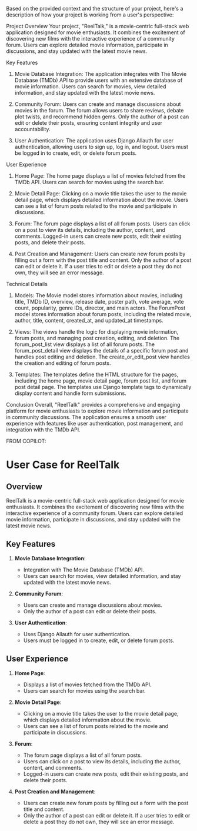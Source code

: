 Based on the provided context and the structure of your project, here's a description of how 
your project is working from a user's perspective:

Project Overview
Your project, "ReelTalk," is a movie-centric full-stack web application designed for movie enthusiasts.
It combines the excitement of discovering new films with the interactive experience of a community forum. 
Users can explore detailed movie information, participate in discussions, and stay updated with the latest 
movie news.


Key Features

1. Movie Database Integration:
The application integrates with The Movie Database (TMDb) API to provide users with an extensive 
database of movie information.
Users can search for movies, view detailed information, and stay updated with the latest movie news.

2. Community Forum:
Users can create and manage discussions about movies in the forum.
The forum allows users to share reviews, debate plot twists, and recommend hidden gems.
Only the author of a post can edit or delete their posts, ensuring content integrity and user 
accountability.

3. User Authentication:
The application uses Django Allauth for user authentication, allowing users to sign up, log in, 
and logout.
Users must be logged in to create, edit, or delete forum posts.


User Experience

1. Home Page:
The home page displays a list of movies fetched from the TMDb API.
Users can search for movies using the search bar.

2. Movie Detail Page:
Clicking on a movie title takes the user to the movie detail page, which displays detailed 
information about the movie.
Users can see a list of forum posts related to the movie and participate in discussions.

4. Forum:
The forum page displays a list of all forum posts.
Users can click on a post to view its details, including the author, content, and comments.
Logged-in users can create new posts, edit their existing posts, and delete their posts.

5. Post Creation and Management:
Users can create new forum posts by filling out a form with the post title and content.
Only the author of a post can edit or delete it. If a user tries to edit or delete a post 
they do not own, they will see an error message.


Technical Details

1. Models:
The Movie model stores information about movies, including title, TMDb ID, overview, release date, 
poster path, vote average, vote count, popularity, genre IDs, director, and main actors.
The ForumPost model stores information about forum posts, including the related movie, author, 
title, content, created_at, and updated_at timestamps.

2. Views:
The views handle the logic for displaying movie information, forum posts, and managing post 
creation, editing, and deletion.
The forum_post_list view displays a list of all forum posts.
The forum_post_detail view displays the details of a specific forum post and handles post 
editing and deletion.
The create_or_edit_post view handles the creation and editing of forum posts.

3. Templates:
The templates define the HTML structure for the pages, including the home page, movie detail page, 
forum post list, and forum post detail page.
The templates use Django template tags to dynamically display content and handle form submissions.

Conclusion
Overall, "ReelTalk" provides a comprehensive and engaging platform for movie enthusiasts to 
explore movie information and participate in community discussions. The application ensures a 
smooth user experience with features like user authentication, post management, and integration 
with the TMDb API.




FROM COPILOT:
# User Case for ReelTalk

## Overview
ReelTalk is a movie-centric full-stack web application designed for movie enthusiasts. It combines the excitement of 
discovering new films with the interactive experience of a community forum. Users can explore detailed movie 
information, participate in discussions, and stay updated with the latest movie news.

## Key Features

1. **Movie Database Integration**:
   - Integration with The Movie Database (TMDb) API.
   - Users can search for movies, view detailed information, and stay updated with the latest movie news.

2. **Community Forum**:
   - Users can create and manage discussions about movies.
   - Only the author of a post can edit or delete their posts.

3. **User Authentication**:
   - Uses Django Allauth for user authentication.
   - Users must be logged in to create, edit, or delete forum posts.

## User Experience

1. **Home Page**:
   - Displays a list of movies fetched from the TMDb API.
   - Users can search for movies using the search bar.

2. **Movie Detail Page**:
   - Clicking on a movie title takes the user to the movie detail page, which displays detailed 
   information about the movie.
   - Users can see a list of forum posts related to the movie and participate in discussions.

3. **Forum**:
   - The forum page displays a list of all forum posts.
   - Users can click on a post to view its details, including the author, content, and comments.
   - Logged-in users can create new posts, edit their existing posts, and delete their posts.

4. **Post Creation and Management**:
   - Users can create new forum posts by filling out a form with the post title and content.
   - Only the author of a post can edit or delete it. If a user tries to edit or delete a 
   post they do not own, they will see an error message.